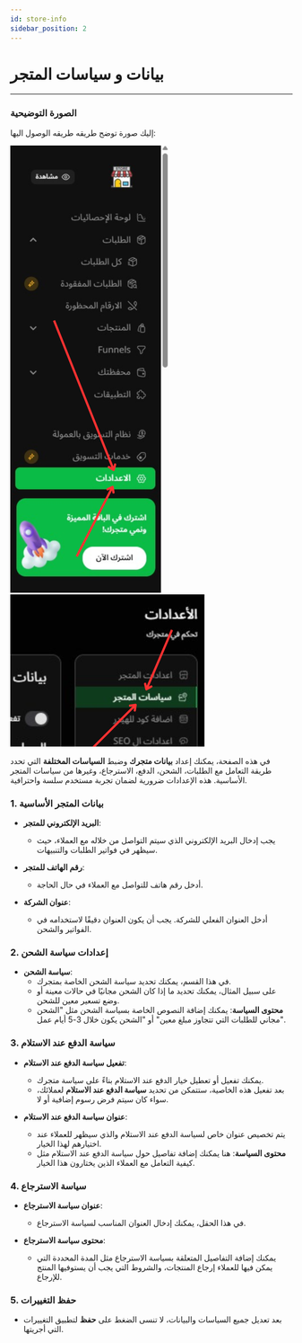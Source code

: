 ```yaml
---
id: store-info
sidebar_position: 2
---
```

# بيانات و سياسات المتجر

---

### الصورة التوضيحية

إليك صورة توضح طريقه طريقه الوصول اليها:

![register](img/main-settings.png)
![register](img/store-info.png)

في هذه الصفحة، يمكنك إعداد **بيانات متجرك** وضبط **السياسات المختلفة** التي تحدد طريقة التعامل مع الطلبات، الشحن، الدفع، الاسترجاع، وغيرها من سياسات المتجر الأساسية. هذه الإعدادات ضرورية لضمان تجربة مستخدم سلسة واحترافية.

### 1. **بيانات المتجر الأساسية**

- **البريد الإلكتروني للمتجر**:
  - يجب إدخال البريد الإلكتروني الذي سيتم التواصل من خلاله مع العملاء، حيث سيظهر في فواتير الطلبات والتنبيهات.
  
- **رقم الهاتف للمتجر**:
  - أدخل رقم هاتف للتواصل مع العملاء في حال الحاجة.
  
- **عنوان الشركة**:
  - أدخل العنوان الفعلي للشركة. يجب أن يكون العنوان دقيقًا لاستخدامه في الفواتير والشحن.
  
### 2. **إعدادات سياسة الشحن**

- **سياسة الشحن**:
  - في هذا القسم، يمكنك تحديد سياسة الشحن الخاصة بمتجرك.
  - على سبيل المثال، يمكنك تحديد ما إذا كان الشحن مجانيًا في حالات معينة أو وضع تسعير معين للشحن.
  - **محتوى السياسة**: يمكنك إضافة النصوص الخاصة بسياسة الشحن مثل "الشحن مجاني للطلبات التي تتجاوز مبلغ معين" أو "الشحن يكون خلال 3-5 أيام عمل".

### 3. **سياسة الدفع عند الاستلام**

- **تفعيل سياسة الدفع عند الاستلام**:
  - يمكنك تفعيل أو تعطيل خيار الدفع عند الاستلام بناءً على سياسة متجرك.
  - بعد تفعيل هذه الخاصية، ستتمكن من تحديد **سياسة الدفع عند الاستلام** لعملائك، سواء كان سيتم فرض رسوم إضافية أو لا.

- **عنوان سياسة الدفع عند الاستلام**:
  - يتم تخصيص عنوان خاص لسياسة الدفع عند الاستلام والذي سيظهر للعملاء عند اختيارهم لهذا الخيار.
  - **محتوى السياسة**: هنا يمكنك إضافة تفاصيل حول سياسة الدفع عند الاستلام مثل كيفية التعامل مع العملاء الذين يختارون هذا الخيار.

### 4. **سياسة الاسترجاع**

- **عنوان سياسة الاسترجاع**:
  - في هذا الحقل، يمكنك إدخال العنوان المناسب لسياسة الاسترجاع.
  
- **محتوى سياسة الاسترجاع**:
  - يمكنك إضافة التفاصيل المتعلقة بسياسة الاسترجاع مثل المدة المحددة التي يمكن فيها للعملاء إرجاع المنتجات، والشروط التي يجب أن يستوفيها المنتج للإرجاع.

### 5. **حفظ التغييرات**

- بعد تعديل جميع السياسات والبيانات، لا تنسى الضغط على **حفظ** لتطبيق التغييرات التي أجريتها.
